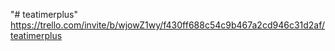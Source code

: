 "# teatimerplus" 
https://trello.com/invite/b/wjowZ1wy/f430ff688c54c9b467a2cd946c31d2af/teatimerplus
